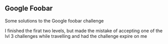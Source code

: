 ## Google Foobar

Some solutions to the Google foobar challenge

I finished the firat two levels, but made the mistake of accepting one of the lvl 3 challenges while travelling and had the challenge expire on me

